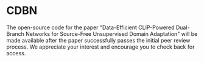 # CDBN
The open-source code for the paper "Data-Efficient CLIP-Powered Dual-Branch Networks for Source-Free Unsupervised Domain Adaptation" will be made available after the paper successfully passes the initial peer review process. We appreciate your interest and encourage you to check back for access.
